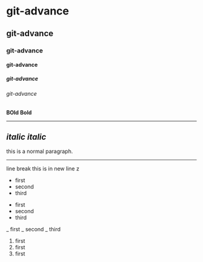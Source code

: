 # git-advance
## git-advance
### git-advance
#### git-advance
##### git-advance
###### git-advance

**BOld**
__Bold__
***
*italic*
_italic_
---
this is a normal paragraph.
___
line break     this is in new line z

* first
* second
* third

- first 
- second
- third

_ first
_ second
_ third

1. first
2. first
3. first

